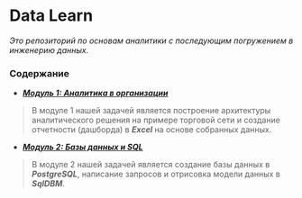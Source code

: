 # Data Learn
_Это репозиторий по основам аналитики с последующим погружением в инженерию данных._

### Содержание
- ***[Модуль 1: Аналитика в организации](DE-101/Module1/readme.md)***

> В модуле 1 нашей задачей является построение архитектуры аналитического решения на примере 
> торговой сети и создание отчетности (дашборда) в ***Excel*** на основе собранных данных.

- ***[Модуль 2: Базы данных и SQL](DE-101/Module2/readme.md)***

> В модуле 2 нашей задачей является создание базы данных в ***PostgreSQL***, написание запросов 
> и отрисовка модели данных в ***SqlDBM***.

